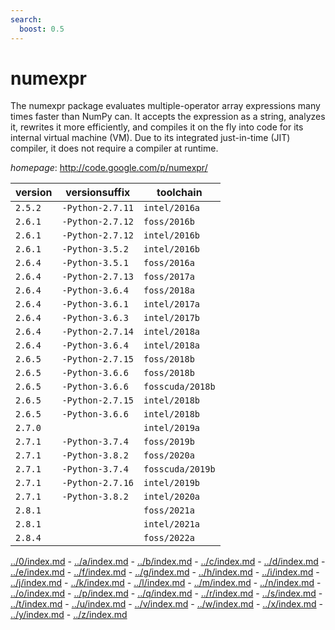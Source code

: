 ```yaml
---
search:
  boost: 0.5
---
```

# numexpr

The numexpr package evaluates multiple-operator array expressions many times faster than NumPy can.  It accepts the expression as a string, analyzes it, rewrites it more efficiently, and compiles it on the fly into  code for its internal virtual machine (VM). Due to its integrated just-in-time (JIT) compiler, it does not require a  compiler at runtime.

*homepage*: <http://code.google.com/p/numexpr/>

version | versionsuffix | toolchain
--------|---------------|----------
``2.5.2`` | ``-Python-2.7.11`` | ``intel/2016a``
``2.6.1`` | ``-Python-2.7.12`` | ``foss/2016b``
``2.6.1`` | ``-Python-2.7.12`` | ``intel/2016b``
``2.6.1`` | ``-Python-3.5.2`` | ``intel/2016b``
``2.6.4`` | ``-Python-3.5.1`` | ``foss/2016a``
``2.6.4`` | ``-Python-2.7.13`` | ``foss/2017a``
``2.6.4`` | ``-Python-3.6.4`` | ``foss/2018a``
``2.6.4`` | ``-Python-3.6.1`` | ``intel/2017a``
``2.6.4`` | ``-Python-3.6.3`` | ``intel/2017b``
``2.6.4`` | ``-Python-2.7.14`` | ``intel/2018a``
``2.6.4`` | ``-Python-3.6.4`` | ``intel/2018a``
``2.6.5`` | ``-Python-2.7.15`` | ``foss/2018b``
``2.6.5`` | ``-Python-3.6.6`` | ``foss/2018b``
``2.6.5`` | ``-Python-3.6.6`` | ``fosscuda/2018b``
``2.6.5`` | ``-Python-2.7.15`` | ``intel/2018b``
``2.6.5`` | ``-Python-3.6.6`` | ``intel/2018b``
``2.7.0`` |  | ``intel/2019a``
``2.7.1`` | ``-Python-3.7.4`` | ``foss/2019b``
``2.7.1`` | ``-Python-3.8.2`` | ``foss/2020a``
``2.7.1`` | ``-Python-3.7.4`` | ``fosscuda/2019b``
``2.7.1`` | ``-Python-2.7.16`` | ``intel/2019b``
``2.7.1`` | ``-Python-3.8.2`` | ``intel/2020a``
``2.8.1`` |  | ``foss/2021a``
``2.8.1`` |  | ``intel/2021a``
``2.8.4`` |  | ``foss/2022a``

[../0/index.md](0) - [../a/index.md](a) - [../b/index.md](b) - [../c/index.md](c) - [../d/index.md](d) - [../e/index.md](e) - [../f/index.md](f) - [../g/index.md](g) - [../h/index.md](h) - [../i/index.md](i) - [../j/index.md](j) - [../k/index.md](k) - [../l/index.md](l) - [../m/index.md](m) - [../n/index.md](n) - [../o/index.md](o) - [../p/index.md](p) - [../q/index.md](q) - [../r/index.md](r) - [../s/index.md](s) - [../t/index.md](t) - [../u/index.md](u) - [../v/index.md](v) - [../w/index.md](w) - [../x/index.md](x) - [../y/index.md](y) - [../z/index.md](z)

